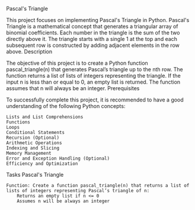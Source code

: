 Pascal's Triangle

This project focuses on implementing Pascal's Triangle in Python. Pascal's Triangle is a mathematical concept that generates a triangular array of binomial coefficients. Each number in the triangle is the sum of the two directly above it. The triangle starts with a single 1 at the top and each subsequent row is constructed by adding adjacent elements in the row above.
Description

The objective of this project is to create a Python function pascal_triangle(n) that generates Pascal’s triangle up to the nth row. The function returns a list of lists of integers representing the triangle. If the input n is less than or equal to 0, an empty list is returned. The function assumes that n will always be an integer.
Prerequisites

To successfully complete this project, it is recommended to have a good understanding of the following Python concepts:

    Lists and List Comprehensions
    Functions
    Loops
    Conditional Statements
    Recursion (Optional)
    Arithmetic Operations
    Indexing and Slicing
    Memory Management
    Error and Exception Handling (Optional)
    Efficiency and Optimization

Tasks
Pascal's Triangle

    Function: Create a function pascal_triangle(n) that returns a list of lists of integers representing Pascal’s triangle of n:
        Returns an empty list if n <= 0
        Assumes n will be always an integer